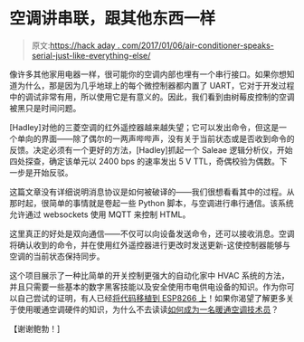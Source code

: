 # 空调讲串联，跟其他东西一样

> 原文:[https://hack aday . com/2017/01/06/air-conditioner-speaks-serial-just-like-everything-else/](https://hackaday.com/2017/01/06/air-conditioner-speaks-serial-just-like-everything-else/)

像许多其他家用电器一样，很可能你的空调内部也埋有一个串行接口。如果你想知道为什么，那是因为几乎地球上的每个微控制器都内置了 UART，它对于开发过程中的调试非常有用，所以使用它是有意义的。因此，我们看到由树莓皮控制的空调被黑只是时间问题。

[Hadley]对他的三菱空调的红外遥控器越来越失望；它可以发出命令，但这是一个单向的界面——除了偶尔的一两声哔哔声，没有关于当前状态或是否收到命令的反馈。决定必须有一个更好的方法，[Hadley]抓起一个 Saleae 逻辑分析仪，开始四处探查，确定该单元以 2400 bps 的速率发出 5 V TTL，奇偶校验为偶数。下一步是开始反驳。

这篇文章没有详细说明消息协议是如何被破译的——我们很想看看其中的过程。从那时起，很简单的事情就是卷起一些 Python 脚本，与空调进行串行通信。该系统允许通过 websockets 使用 MQTT 来控制 HTML。

这里真正的好处是双向通信——不仅可以向设备发送命令，还可以接收消息。空调将确认收到的命令，并在使用红外遥控器进行更改时发送更新-这使控制器能够与空调的当前状态保持同步。

这个项目展示了一种比简单的开关控制更强大的自动化家中 HVAC 系统的方法，并且只需要一些基本的数字黑客技能以及安全使用市电供电设备的知识。作为你可以自己尝试的证明，有人已经[将代码移植到 ESP8266 上](http://www.esp8266.com/viewtopic.php?f=29&t=13207&p=60510#p60510)！如果你渴望了解更多关于使用暖通空调硬件的知识，为什么不去读读[如何成为一名暖通空调技术员](http://hackaday.com/2016/03/28/hvac-techs-hackers-who-make-house-calls/)？

【谢谢鲍勃！]